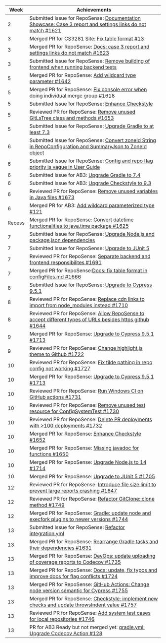 | Week   | Achievements                                                                                                                                                     |
|--------|------------------------------------------------------------------------------------------------------------------------------------------------------------------|
| 2      | Submitted Issue for RepoSense: [Documentation Showcase: Case 3 report and settings links do not match #1621](https://github.com/reposense/RepoSense/issues/1621) |
| 3      | Merged PR for CS3281 Site: [Fix table format #13](https://github.com/nus-cs3281/2022/pull/13)                                                                    |
| 3      | Merged PR for RepoSense: [Docs: case 3 report and settings links do not match #1623](https://github.com/reposense/RepoSense/pull/1623)                           |
| 3      | Submitted Issue for RepoSense: [Remove building of frontend when running backend tests](https://github.com/reposense/RepoSense/issues/1630)                      |
| 5      | Merged PR for RepoSense: [Add wildcard type parameter #1642](https://github.com/reposense/RepoSense/pull/1642)                                                   |
| 5      | Merged PR for RepoSense: [Fix console error when doing individual merge group #1618](https://github.com/reposense/RepoSense/pull/1618)                           |
| 5      | Submitted Issue for RepoSense: [Enhance Checkstyle](https://github.com/reposense/RepoSense/issues/1651)                                                          |
| 5      | Reviewed PR for RepoSense: [Remove unused GitLsTree class and methods #1653](https://github.com/reposense/RepoSense/pull/1653)                                   |
| 5      | Submitted Issue for RepoSense: [Upgrade Gradle to at least 7.3](https://github.com/reposense/RepoSense/issues/1661)                                              |
| 6      | Submitted Issue for RepoSense: [Convert zoneId String in RepoConfiguration and SummaryJson to ZoneId object](https://github.com/reposense/RepoSense/issues/1674) |
| 6      | Submitted Issue for RepoSense: [Config and repo flag priority is vague in User Guide](https://github.com/reposense/RepoSense/issues/1676)                        |
| 6      | Submitted Issue for AB3: [Upgrade Gradle to 7.4](https://github.com/se-edu/addressbook-level3/issues/123)                                                        |
| 6      | Submitted Issue for AB3: [Upgrade Checkstyle to 9.3](https://github.com/se-edu/addressbook-level3/issues/124)                                                    |
| 6      | Reviewed PR for RepoSense: [Remove unused variables in Java files #1673](https://github.com/reposense/RepoSense/pull/1673)                                       |
| 6      | Merged PR for AB3: [Add wildcard parameterized type #121](https://github.com/se-edu/addressbook-level3/pull/121)                                                 |
| Recess | Merged PR for RepoSense: [Convert datetime functionalities to java.time package #1625](https://github.com/reposense/RepoSense/pull/1625)                         |
| 7      | Submitted Issue for RepoSense: [Upgrade Node.js and package.json dependencies](https://github.com/reposense/RepoSense/issues/1703)                               |
| 7      | Submitted Issue for RepoSense: [Upgrade to JUnit 5](https://github.com/reposense/RepoSense/issues/1704)                                                          |
| 7      | Reviewed PR for RepoSense: [Separate backend and frontend responsibilites #1691](https://github.com/reposense/RepoSense/pull/1691)                               |
| 7      | Merged PR for RepoSense:[Docs: fix table format in configFiles.md #1666](https://github.com/reposense/RepoSense/pull/1666)                                       |
| 8      | Submitted Issue for RepoSense: [Upgrade to Cypress 9.5.1](https://github.com/reposense/RepoSense/issues/1711)                                                    |
| 8      | Reviewed PR for RepoSense: [Replace cdn links to import from node_modules instead #1710](https://github.com/reposense/RepoSense/pull/1710)                       |
| 8      | Reviewed PR for RepoSense: [Allow RepoSense to accept different types of URLs besides https github #1644](https://github.com/reposense/RepoSense/pull/1644)      |
| 9      | Merged PR for RepoSense: [Upgrade to Cypress 9.5.1 #1713](https://github.com/reposense/RepoSense/pull/1713)                                                      |
| 9      | Reviewed PR for RepoSense: [Change highlight.js theme to Github #1722](https://github.com/reposense/RepoSense/pull/1722)                                         |
| 10     | Reviewed PR for RepoSense: [Fix tilde pathing in repo config not working #1727](https://github.com/reposense/RepoSense/pull/1727/files)                          |
| 10     | Merged PR for RepoSense: [Upgrade to Cypress 9.5.1 #1713](https://github.com/reposense/RepoSense/pull/1713)                                                      |
| 10     | Reviewed PR for RepoSense: [Run Windows CI on GitHub actions #1731](https://github.com/reposense/RepoSense/pull/1731)                                            |
| 10     | Reviewed PR for RepoSense: [Remove unused test resource for ConfigSystemTest #1730](https://github.com/reposense/RepoSense/pull/1730)                            |
| 10     | Reviewed PR for RepoSense: [Delete PR deployments with >100 deployments #1732](https://github.com/reposense/RepoSense/pull/1732)                                 |
| 10     | Merged PR for RepoSense: [Enhance Checkstyle #1652](https://github.com/reposense/RepoSense/pull/1652)                                                            |
| 10     | Merged PR for RepoSense: [Missing javadoc for functions #1650](https://github.com/reposense/RepoSense/pull/1650)                                                 |
| 10     | Merged PR for RepoSense: [Upgrade Node.js to 14 #1714](https://github.com/reposense/RepoSense/pull/1714)                                                         |
| 10     | Merged PR for RepoSense: [Upgrade to JUnit 5 #1705](https://github.com/reposense/RepoSense/pull/1705)                                                            |
| 12     | Reviewed PR for RepoSense: [Introduce file size limit to prevent large reports crashing #1647](https://github.com/reposense/RepoSense/pull/1647)                 |
| 12     | Reviewed PR for RepoSense: [Refactor GitClone::clone method #1749](https://github.com/reposense/RepoSense/pull/1749)                                             |
| 12     | Merged PR for RepoSense: [Gradle: update node and execfork plugins to newer versions #1744](https://github.com/reposense/RepoSense/pull/1744)                    |
| 13     | Submitted Issue for RepoSense: [Refactor integration.yml](https://github.com/reposense/RepoSense/issues/1758)                                                    |
| 13     | Merged PR for RepoSense: [Rearrange Gradle tasks and their dependencies #1631](https://github.com/reposense/RepoSense/pull/1631)                                 |
| 13     | Merged PR for RepoSense: [DevOps: update uploading of coverage reports to Codecov #1735](https://github.com/reposense/RepoSense/pull/1735)                       |
| 13     | Merged PR for RepoSense: [Docs: update, fix typos and improve docs for flag conflicts #1724](https://github.com/reposense/RepoSense/pull/1724)                   |
| 13     | Merged PR for RepoSense: [GitHub Actions: Change node version semantic for Cypress #1755](https://github.com/reposense/RepoSense/pull/1755)                      |
| 13     | Merged PR for RepoSense: [Checkstyle: implement new checks and update throwsIndent value #1757](https://github.com/reposense/RepoSense/pull/1757)                |
| 13     | Reviewed PR for RepoSense: [Add system test cases for local repositories #1746](https://github.com/reposense/RepoSense/pull/1746)                                |
| 13     | PR for AB3 Ready but not merged yet: [gradle.yml: Upgrade Codecov Action #128](https://github.com/se-edu/addressbook-level3/pull/128)                            |
